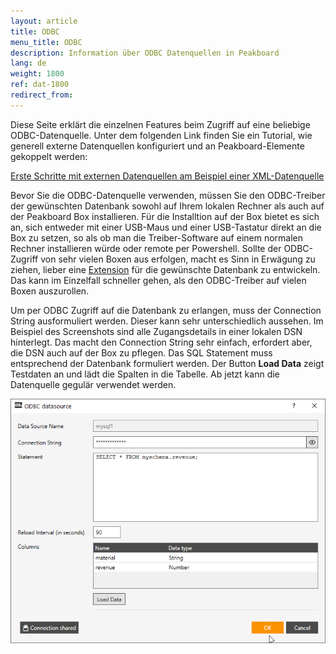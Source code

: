 ```yaml
---
layout: article
title: ODBC
menu_title: ODBC
description: Information über ODBC Datenquellen in Peakboard
lang: de
weight: 1800
ref: dat-1800
redirect_from:
---
```


Diese Seite erklärt die einzelnen Features beim Zugriff auf eine beliebige ODBC-Datenquelle.
Unter dem folgenden Link finden Sie ein Tutorial, wie generell externe Datenquellen konfiguriert und an Peakboard-Elemente gekoppelt werden:

[Erste Schritte mit externen Datenquellen am Beispiel einer XML-Datenquelle](/tutorials/03-de-xml-daten.html)

Bevor Sie die ODBC-Datenquelle verwenden, müssen Sie den ODBC-Treiber der gewünschten Datenbank sowohl auf Ihrem lokalen Rechner als auch auf der Peakboard Box installieren.
Für die Installtion auf der Box bietet es sich an, sich entweder mit einer USB-Maus und einer USB-Tastatur direkt an die Box zu setzen, so als ob man die Treiber-Software auf einem normalen Rechner installieren würde oder remote per Powershell.
Sollte der ODBC-Zugriff von sehr vielen Boxen aus erfolgen, macht es Sinn in Erwägung zu ziehen, lieber eine [Extension](https://help.peakboard.com/data_sources/Extension/de-Extension.html) für die gewünschte Datenbank zu entwickeln.
Das kann im Einzelfall schneller gehen, als den ODBC-Treiber auf vielen Boxen auszurollen.

Um per ODBC Zugriff auf die Datenbank zu erlangen, muss der Connection String ausformuliert werden.
Dieser kann sehr unterschiedlich aussehen.
Im Beispiel des Screenshots sind alle Zugangsdetails in einer lokalen DSN hinterlegt.
Das macht den Connection String sehr einfach, erfordert aber, die DSN auch auf der Box zu pflegen.
Das SQL Statement muss entsprechend der Datenbank formuliert werden.
Der Button **Load Data** zeigt Testdaten an und lädt die Spalten in die Tabelle.
Ab jetzt kann die Datenquelle gegulär verwendet werden.

![odbc.png](/assets/images/data-sources/odbc/odbc.png)

